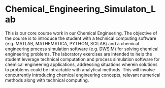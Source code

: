 # Chemical_Engineering_Simulaton_Lab
This is our core course work in our Chemical Engineering. The objective of the course is to introduce the student with a technical computing software (e.g. MATLAB, MATHEMATICA, PYTHON, SCILAB) and a chemical engineering process simulation software (e.g. DWSIM) for solving chemical engineering problems.
The laboratory exercises are intended to help the student leverage technical computation and process simulation software for chemical engineering applications, addressing situations wherein solutions to problems could be intractable with analytical methods. This will involve concurrently introducing chemical engineering concepts, relevant numerical methods along with technical computing.
